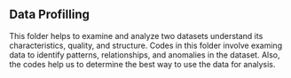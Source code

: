 ## Data Profilling

This folder helps to examine and analyze two datasets understand its characteristics, quality, and structure. Codes in this folder involve examing data to identify patterns, relationships, and anomalies in the dataset. Also, the codes help us to determine the best way to use the data for analysis.